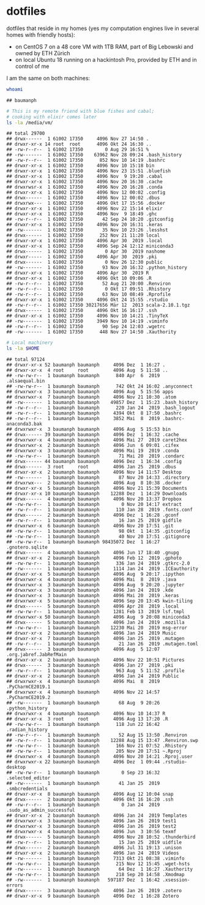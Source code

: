 dotfiles
================

dotfiles that reside in my homes (yes my computation engines live in
several homes with friendly hosts):

  - on CentOS 7 on a 48 core VM with 1TB RAM, part of Big Lebowski and
    owned by ETH Zürich
  - on local Ubuntu 18 running on a hackintosh Pro, provided by ETH and
    in control of me

I am the same on both machines:

``` bash
whoami
```

    ## baumanph

``` bash
# This is my remote friend with blue fishes and cabal;
# cooking with elixir comes later
ls -la /media/vm/
```

    ## total 29700
    ## drwx------  1 61002 17350     4096 Nov 27 14:50 .
    ## drwxr-xr-x 14 root  root      4096 Okt 24 16:30 ..
    ## -rw-r--r--  1 61002 17350        0 Aug 29 16:51 %
    ## -rw-------  1 61002 17350    63962 Nov 28 09:24 .bash_history
    ## -rw-r--r--  1 61002 17350      852 Nov 10 14:19 .bashrc
    ## drwxr-xr-x  1 61002 17350     4096 Nov 10 15:18 bin
    ## drwxr-xr-x  1 61002 17350     4096 Nov 23 15:51 .bluefish
    ## drwxr-xr-x  1 61002 17350     4096 Nov  9 19:20 .cabal
    ## drwxr-xr-x  1 61002 17350     4096 Nov 20 16:30 .cache
    ## drwxrwsr-x  1 61002 17350     4096 Nov 20 16:28 .conda
    ## drwxr-xr-x  1 61002 17350     4096 Nov 12 00:02 .config
    ## drwx------  1 61002 17350     4096 Nov 12 00:02 .dbus
    ## drwxrwx---  1 61002 17350     4096 Okt 17 15:56 .docker
    ## drwxr-xr-x  1 61002 17350     4096 Nov 22 15:14 elixir
    ## drwxr-xr-x  1 61002 17350     4096 Nov  9 18:49 .ghc
    ## -rw-r--r--  1 61002 17350       42 Sep 24 10:20 .gitconfig
    ## drwxr-xr-x  1 61002 17350     4096 Nov 20 16:31 .keras
    ## -rw-------  1 61002 17350       35 Nov 10 23:26 .lesshst
    ## drwx------  1 61002 17350      252 Nov 21 11:20 local
    ## drwxr-xr-x  1 61002 17350     4096 Apr 30  2019 .local
    ## drwxr-xr-x  1 61002 17350     4096 Sep 24 12:12 miniconda3
    ## drwx------  1 61002 17350        0 Apr 30  2019 nashome
    ## drwxr-----  1 61002 17350     4096 Apr 30  2019 .pki
    ## drwx------  1 61002 17350        0 Nov 26 12:30 public
    ## -rw-------  1 61002 17350       93 Nov 20 16:32 .python_history
    ## drwxr-xr-x  1 61002 17350     4096 Apr 30  2019 R
    ## drwxr-xr-x  1 61002 17350     4096 Okt 10 09:06 .R
    ## -rw-r--r--  1 61002 17350       52 Aug 21 20:00 .Renviron
    ## -rw-r--r--  1 61002 17350        0 Okt 17 09:51 .Rhistory
    ## -rw-r--r--  1 61002 17350       63 Nov 10 08:49 .Rprofile
    ## drwxr-xr-x  1 61002 17350     4096 Okt 24 15:55 .rstudio
    ## -rw-r--r--  1 61002 17350 30217656 Mär 12  2013 scala-2.10.1.tgz
    ## drwx------  1 61002 17350     4096 Okt 16 16:17 .ssh
    ## drwxr-xr-x  1 61002 17350     4096 Nov 10 14:21 .TinyTeX
    ## -rw-------  1 61002 17350     3949 Nov 10 14:19 .viminfo
    ## -rw-r--r--  1 61002 17350       90 Sep 24 12:03 .wgetrc
    ## -rw-------  1 61002 17350      448 Nov 27 14:50 .Xauthority

``` bash
# Local machinery
ls -la $HOME
```

    ## total 97124
    ## drwxr-xr-x 52 baumanph baumanph     4096 Dez  1 16:27 .
    ## drwxr-xr-x  4 root     root         4096 Aug  5 11:58 ..
    ## -rw-rw-r--  1 baumanph baumanph      840 Apr  6  2019 .alsaequal.bin
    ## -rw-rw-r--  1 baumanph baumanph      742 Okt 24 16:02 .anyconnect
    ## drwxrwxr-x  3 baumanph baumanph     4096 Aug  5 15:56 apps
    ## drwxrwxr-x  7 baumanph baumanph     4096 Nov 21 10:30 .atom
    ## -rw-------  1 baumanph baumanph    49857 Dez  1 15:23 .bash_history
    ## -rw-r--r--  1 baumanph baumanph      220 Jan 24  2019 .bash_logout
    ## -rw-r--r--  1 baumanph baumanph     4394 Okt  8 17:50 .bashrc
    ## -rw-r--r--  1 baumanph baumanph     3852 Mai  8  2019 .bashrc-anaconda3.bak
    ## drwxrwxr-x  3 baumanph baumanph     4096 Aug  5 15:53 bin
    ## drwx------ 39 baumanph baumanph     4096 Dez  1 16:32 .cache
    ## drwxrwxr-x  4 baumanph baumanph     4096 Mai 27  2019 caret2hex
    ## drwxrwxr-x  2 baumanph baumanph     4096 Jun  6 09:01 .cifex
    ## drwxrwxr-x  3 baumanph baumanph     4096 Mai 19  2019 .conda
    ## -rw-rw-r--  1 baumanph baumanph       71 Mai 20  2019 .condarc
    ## drwx------ 44 baumanph baumanph     4096 Dez  1 16:34 .config
    ## drwx------  3 root     root         4096 Jan 25  2019 .dbus
    ## drwxr-xr-x  2 baumanph baumanph     4096 Nov 14 11:57 Desktop
    ## -rw-------  1 baumanph baumanph       87 Nov 20 14:33 .directory
    ## drwxrwx---  2 baumanph baumanph     4096 Aug  8 10:38 .docker
    ## drwxr-xr-x  5 baumanph baumanph     4096 Nov 21 15:39 Documents
    ## drwxr-xr-x 10 baumanph baumanph    12288 Dez  1 14:29 Downloads
    ## drwx------  4 baumanph baumanph     4096 Nov 20 13:37 Dropbox
    ## -rw-rw-r--  1 baumanph baumanph        0 Nov 20 14:17 extract
    ## -rw-r--r--  1 baumanph baumanph      110 Jan 28  2019 .fonts.conf
    ## drwx------  2 baumanph baumanph     4096 Dez  1 16:28 .gconf
    ## -rw-r--r--  1 baumanph baumanph       16 Jan 25  2019 gidfile
    ## drwxrwxr-x  6 baumanph baumanph     4096 Nov 20 17:51 .git
    ## -rw-rw-r--  1 baumanph baumanph       98 Okt  1 14:35 .gitconfig
    ## -rw-rw-r--  1 baumanph baumanph       40 Nov 20 17:51 .gitignore
    ## -rw-rw-r--  1 baumanph baumanph 98435072 Dez  1 16:27 .gnotero.sqlite
    ## drwx------  4 baumanph baumanph     4096 Jun 17 18:40 .gnupg
    ## drwxr-xr-x  2 baumanph baumanph     4096 Feb 12  2019 .gphoto
    ## -rw-rw-r--  1 baumanph baumanph      336 Jan 24  2019 .gtkrc-2.0
    ## -rw-------  1 baumanph baumanph     1114 Jan 24  2019 .ICEauthority
    ## drwxr-xr-x  5 baumanph baumanph     4096 Aug  9 20:17 .ipython
    ## drwxrwxr-x  4 baumanph baumanph     4096 Mai  8  2019 .java
    ## drwxrwxr-x  3 baumanph baumanph     4096 Aug  9 20:20 .jupyter
    ## drwxrwxr-x  3 baumanph baumanph     4096 Jan 24  2019 .kde
    ## drwxrwxr-x  3 baumanph baumanph     4096 Mai 20  2019 .keras
    ## drwxrwxr-x  5 baumanph baumanph     4096 Sep 20 13:45 kwin-tiling
    ## drwx------  5 baumanph baumanph     4096 Apr 28  2019 .local
    ## -rw-rw-r--  1 baumanph baumanph     1281 Feb 13  2019 lsf.tmpl
    ## drwxrwxr-x 50 baumanph baumanph     4096 Aug  9 20:08 miniconda3
    ## drwx------  5 baumanph baumanph     4096 Jan 24  2019 .mozilla
    ## -rw-rw-r--  1 baumanph baumanph    12230 Mai 20  2019 msg-error
    ## drwxr-xr-x  2 baumanph baumanph     4096 Jan 24  2019 Music
    ## drwxr-xr-x  7 baumanph baumanph     4096 Jan 25  2019 .mutagen
    ## -rw-r--r--  1 baumanph baumanph       21 Jan 26  2019 .mutagen.toml
    ## drwx------  3 baumanph baumanph     4096 Aug  5 12:07 .org.jabref.JabRefMain
    ## drwxr-xr-x  2 baumanph baumanph     4096 Nov 22 10:51 Pictures
    ## drwx------  3 baumanph baumanph     4096 Jan 27  2019 .pki
    ## -rw-r--r--  1 baumanph baumanph      963 Aug  5 11:52 .profile
    ## drwxr-xr-x  2 baumanph baumanph     4096 Jan 24  2019 Public
    ## drwxrwxr-x  4 baumanph baumanph     4096 Mai  8  2019 .PyCharmCE2019.1
    ## drwxrwxr-x  4 baumanph baumanph     4096 Nov 22 14:57 .PyCharmCE2019.2
    ## -rw-------  1 baumanph baumanph       68 Aug  9 20:26 .python_history
    ## drwxrwxr-x  4 baumanph baumanph     4096 Nov 10 14:37 R
    ## drwxr-xr-x  3 root     root         4096 Aug 13 17:20 .R
    ## -rw-rw-r--  1 baumanph baumanph      118 Jun 22 16:42 .radian_history
    ## -rw-r--r--  1 baumanph baumanph       52 Aug 15 13:50 .Renviron
    ## -rw-r--r--  1 baumanph baumanph    12288 Aug 15 13:47 .Renviron.swp
    ## -rw-rw-r--  1 baumanph baumanph      166 Nov 21 07:52 .Rhistory
    ## -rw-rw-r--  1 baumanph baumanph      205 Nov 20 17:51 ~.Rproj
    ## drwxrwxr-x  4 baumanph baumanph     4096 Nov 20 14:21 .Rproj.user
    ## drwxrwxr-x 22 baumanph baumanph     4096 Dez  1 09:44 .rstudio-desktop
    ## -rw-rw-r--  1 baumanph baumanph        0 Sep 23 16:32 .selected_editor
    ## -rw-------  1 baumanph baumanph       41 Jan 25  2019 .smbcredentials
    ## drwxr-xr-x  8 baumanph baumanph     4096 Aug 12 10:04 snap
    ## drwx------  2 baumanph baumanph     4096 Okt 16 16:20 .ssh
    ## -rw-r--r--  1 baumanph baumanph        0 Jan 24  2019 .sudo_as_admin_successful
    ## drwxr-xr-x  2 baumanph baumanph     4096 Jan 24  2019 Templates
    ## drwxrwxr-x  3 baumanph baumanph     4096 Jan 26  2019 test1
    ## drwxrwxr-x  3 baumanph baumanph     4096 Jan 26  2019 test2
    ## drwxrwxr-x  4 baumanph baumanph     4096 Jun  3 10:56 texmf
    ## drwx------  5 baumanph baumanph     4096 Nov 28 10:52 .thunderbird
    ## -rw-r--r--  1 baumanph baumanph       15 Jan 25  2019 uidfile
    ## drwx------  2 baumanph baumanph     4096 Jul 31 19:13 .unison
    ## drwxr-xr-x  2 baumanph baumanph     4096 Jan 24  2019 Videos
    ## -rw-------  1 baumanph baumanph     7313 Okt 21 08:38 .viminfo
    ## -rw-rw-r--  1 baumanph baumanph      215 Nov 12 15:45 .wget-hsts
    ## -rw-------  1 baumanph baumanph       64 Dez  1 16:27 .Xauthority
    ## -rw-rw-r--  1 baumanph baumanph      218 Sep 20 14:58 .Xmodmap
    ## -rw-------  1 baumanph baumanph   597187 Dez  1 16:42 .xsession-errors
    ## drwx------  3 baumanph baumanph     4096 Jan 26  2019 .zotero
    ## drwxr-xr-x  9 baumanph baumanph     4096 Dez  1 16:28 Zotero
